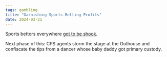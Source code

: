 ```yaml
---
tags: gambling
title: "Garnishing Sports Betting Profits"
date: 2024-03-21
---
```


Sports bettors everywhere [got to be shook](https://www.complex.com/life/a/tracewilliamcowen/fanduel-child-support).

Next phase of this: CPS agents storm the stage at the Outhouse and confiscate the tips from a dancer whose baby daddy got primary custody. 

